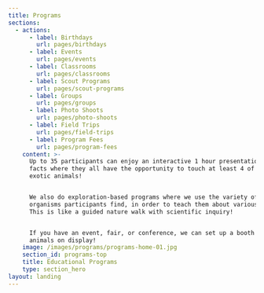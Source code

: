```yaml
---
title: Programs
sections:
  - actions:
      - label: Birthdays
        url: pages/birthdays
      - label: Events
        url: pages/events
      - label: Classrooms
        url: pages/classrooms
      - label: Scout Programs
        url: pages/scout-programs
      - label: Groups
        url: pages/groups
      - label: Photo Shoots
        url: pages/photo-shoots
      - label: Field Trips
        url: pages/field-trips
      - label: Program Fees
        url: pages/program-fees
    content: >-
      Up to 35 participants can enjoy an interactive 1 hour presentation of fun
      facts where they all have the opportunity to touch at least 4 of our
      exotic animals!


      We also do exploration-based programs where we use the variety of
      organisms participants find, in order to teach them about various topics.
      This is like a guided nature walk with scientific inquiry!


      If you have an event, fair, or conference, we can set up a booth with live
      animals on display!
    image: /images/programs/programs-home-01.jpg
    section_id: programs-top
    title: Educational Programs
    type: section_hero
layout: landing
---
```


